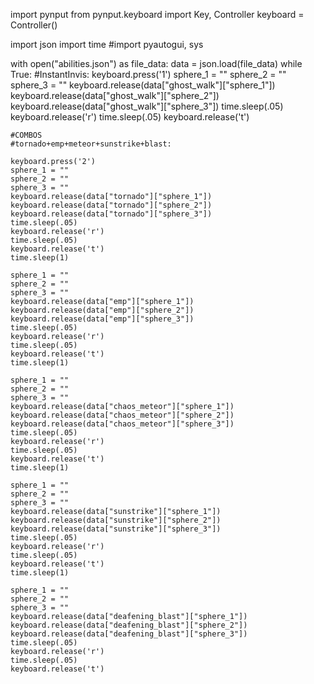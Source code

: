 

import pynput
from pynput.keyboard import Key, Controller
keyboard = Controller()

import json
import time
#import pyautogui, sys

with open("abilities.json") as file_data:
  data = json.load(file_data)
while True:
    #InstantInvis:
    keyboard.press('1')
    sphere_1 = ""
    sphere_2 = ""
    sphere_3 = ""
    keyboard.release(data["ghost_walk"]["sphere_1"])
    keyboard.release(data["ghost_walk"]["sphere_2"])
    keyboard.release(data["ghost_walk"]["sphere_3"])
    time.sleep(.05)
    keyboard.release('r')
    time.sleep(.05)
    keyboard.release('t')



    #COMBOS
    #tornado+emp+meteor+sunstrike+blast:

    keyboard.press('2')
    sphere_1 = ""
    sphere_2 = ""
    sphere_3 = ""
    keyboard.release(data["tornado"]["sphere_1"])
    keyboard.release(data["tornado"]["sphere_2"])
    keyboard.release(data["tornado"]["sphere_3"])
    time.sleep(.05)
    keyboard.release('r')
    time.sleep(.05)
    keyboard.release('t')
    time.sleep(1)

    sphere_1 = ""
    sphere_2 = ""
    sphere_3 = ""
    keyboard.release(data["emp"]["sphere_1"])
    keyboard.release(data["emp"]["sphere_2"])
    keyboard.release(data["emp"]["sphere_3"])
    time.sleep(.05)
    keyboard.release('r')
    time.sleep(.05)
    keyboard.release('t')
    time.sleep(1)

    sphere_1 = ""
    sphere_2 = ""
    sphere_3 = ""
    keyboard.release(data["chaos_meteor"]["sphere_1"])
    keyboard.release(data["chaos_meteor"]["sphere_2"])
    keyboard.release(data["chaos_meteor"]["sphere_3"])
    time.sleep(.05)
    keyboard.release('r')
    time.sleep(.05)
    keyboard.release('t')
    time.sleep(1)

    sphere_1 = ""
    sphere_2 = ""
    sphere_3 = ""
    keyboard.release(data["sunstrike"]["sphere_1"])
    keyboard.release(data["sunstrike"]["sphere_2"])
    keyboard.release(data["sunstrike"]["sphere_3"])
    time.sleep(.05)
    keyboard.release('r')
    time.sleep(.05)
    keyboard.release('t')
    time.sleep(1)

    sphere_1 = ""
    sphere_2 = ""
    sphere_3 = ""
    keyboard.release(data["deafening_blast"]["sphere_1"])
    keyboard.release(data["deafening_blast"]["sphere_2"])
    keyboard.release(data["deafening_blast"]["sphere_3"])
    time.sleep(.05)
    keyboard.release('r')
    time.sleep(.05)
    keyboard.release('t')

